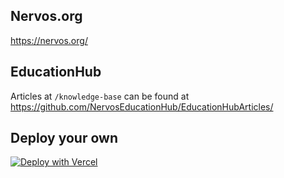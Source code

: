 ## Nervos.org

https://nervos.org/

## EducationHub

Articles at `/knowledge-base` can be found at https://github.com/NervosEducationHub/EducationHubArticles/

## Deploy your own

[![Deploy with Vercel](https://vercel.com/button)](https://vercel.com/new/git/external?repository-url=https://github.com/magickbase/nervos-official-website/tree/main&project-name=nervos-official-website&repository-name=nervos-official-website)
